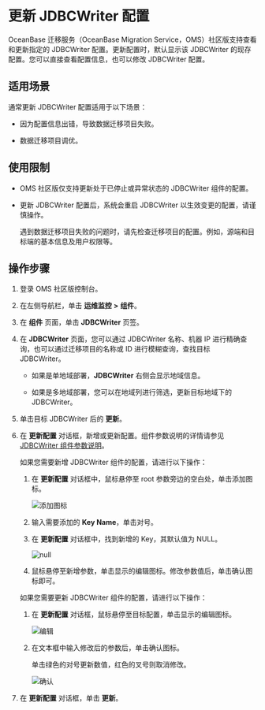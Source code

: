 # 更新 JDBCWriter 配置

OceanBase 迁移服务（OceanBase Migration Service，OMS）社区版支持查看和更新指定的 JDBCWriter 配置。更新配置时，默认显示该 JDBCWriter 的现存配置。您可以直接查看配置信息，也可以修改 JDBCWriter 配置。

## 适用场景

通常更新 JDBCWriter 配置适用于以下场景：

* 因为配置信息出错，导致数据迁移项目失败。

* 数据迁移项目调优。

## 使用限制

* OMS 社区版仅支持更新处于已停止或异常状态的 JDBCWriter 组件的配置。

* 更新 JDBCWriter 配置后，系统会重启 JDBCWriter 以生效变更的配置，请谨慎操作。

  遇到数据迁移项目失败的问题时，请先检查迁移项目的配置。例如，源端和目标端的基本信息及用户权限等。

## 操作步骤

1. 登录 OMS 社区版控制台。

2. 在左侧导航栏，单击 **运维监控** **\>** **组件**。

3. 在 **组件** 页面，单击 **JDBCWriter** 页签。

4. 在 **JDBCWriter** 页面，您可以通过 JDBCWriter 名称、机器 IP 进行精确查询，也可以通过迁移项目的名称或 ID 进行模糊查询，查找目标 JDBCWriter。

   * 如果是单地域部署，**JDBCWriter** 右侧会显示地域信息。

   * 如果是多地域部署，您可以在地域列进行筛选，更新目标地域下的 JDBCWriter。

5. 单击目标 JDBCWriter 后的 **更新**。

6. 在 **更新配置** 对话框，新增或更新配置。组件参数说明的详情请参见 [JDBCWriter 组件参数说明](../../../11.o-m-guide/10.jdbcwriter-parameters.md)。

   如果您需要新增 JDBCWriter 组件的配置，请进行以下操作：

   1. 在 **更新配置** 对话框中，鼠标悬停至 root 参数旁边的空白处，单击添加图标。

      ![添加图标](https://obbusiness-private.oss-cn-shanghai.aliyuncs.com/doc/img/oms/oms-enterprise/%E6%B7%BB%E5%8A%A0%E5%9B%BE%E6%A0%87.png)

   2. 输入需要添加的 **Key Name**，单击对号。

   3. 在 **更新配置** 对话框中，找到新增的 Key，其默认值为 NULL。

      ![null](https://obbusiness-private.oss-cn-shanghai.aliyuncs.com/doc/img/oms/oms-enterprise/null.png)

   4. 鼠标悬停至新增参数，单击显示的编辑图标。修改参数值后，单击确认图标即可。

   如果您需要更新 JDBCWriter 组件的配置，请进行以下操作：

   1. 在 **更新配置** 对话框，鼠标悬停至目标配置，单击显示的编辑图标。

      ![编辑](https://help-static-aliyun-doc.aliyuncs.com/assets/img/zh-CN/9145462361/p313433.png)

   2. 在文本框中输入修改后的参数后，单击确认图标。

      单击绿色的对号更新数值，红色的叉号则取消修改。

      ![确认](https://help-static-aliyun-doc.aliyuncs.com/assets/img/zh-CN/9145462361/p313429.png)

7. 在 **更新配置** 对话框，单击 **更新**。
